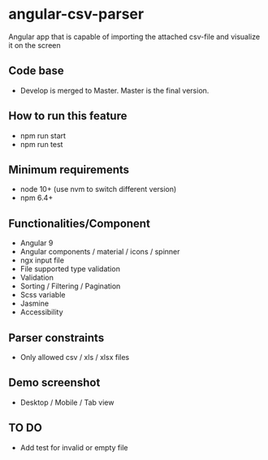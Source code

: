 # angular-csv-parser

Angular app that is capable of importing the attached csv-file and visualize it on the screen

## Code base

* Develop is merged to Master. Master is the final version.

## How to run this feature

* npm run start
* npm run test

## Minimum requirements

* node 10+ (use nvm to switch different version)
* npm 6.4+

## Functionalities/Component

* Angular 9
* Angular components / material / icons / spinner
* ngx input file
* File supported type validation
* Validation
* Sorting / Filtering / Pagination
* Scss variable
* Jasmine 
* Accessibility

## Parser constraints

* Only allowed csv / xls / xlsx files

## Demo screenshot 

* Desktop / Mobile / Tab view 

## TO DO

* Add test for invalid or empty file 

